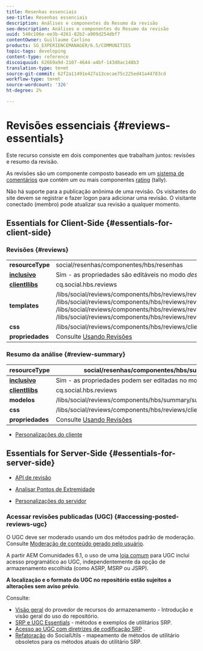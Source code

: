 ```yaml
---
title: Resenhas essenciais
seo-title: Resenhas essenciais
description: Análises e componentes do Resumo da revisão
seo-description: Análises e componentes do Resumo da revisão
uuid: 540c106e-ee3b-4261-82b2-a909d254dbf7
contentOwner: Guillaume Carlino
products: SG_EXPERIENCEMANAGER/6.5/COMMUNITIES
topic-tags: developing
content-type: reference
discoiquuid: 62669a9d-2107-4644-a4bf-143d0ac148b3
translation-type: tm+mt
source-git-commit: 62f2a11491e427a13cecae75c225ed41a44783cd
workflow-type: tm+mt
source-wordcount: '326'
ht-degree: 2%

---
```



# Revisões essenciais {#reviews-essentials}

Este recurso consiste em dois componentes que trabalham juntos: revisões e resumo da revisão.

As revisões são um componente composto baseado em um [sistema de comentários](essentials-comments.md) que contém um ou mais componentes [rating](rating-basics.md) (tally).

Não há suporte para a publicação anônima de uma revisão. Os visitantes do site devem se registrar e fazer logon para adicionar uma revisão. O visitante conectado (membro) pode atualizar sua revisão a qualquer momento.

## Essentials for Client-Side {#essentials-for-client-side}

### Revisões {#reviews}

<table>
 <tbody>
  <tr>
   <td> <strong>resourceType</strong></td>
   <td>social/resenhas/componentes/hbs/resenhas</td>
  </tr>
  <tr>
   <td> <a href="scf.md#add-or-include-a-communities-component"><strong>inclusivo</strong></a></td>
   <td>Sim - as propriedades são editáveis no modo <i>design </i></td>
  </tr>
  <tr>
   <td> <a href="client-customize.md#clientlibs-for-scf"><strong>clientllibs</strong></a></td>
   <td>cq.social.hbs.reviews</td>
  </tr>
  <tr>
   <td> <strong>templates</strong></td>
   <td> /libs/social/reviews/components/hbs/reviews/reviews.hbs<br /> /libs/social/reviews/components/hbs/reviews/review/review.hbs<br /> /libs/social/reviews/components/hbs/reviews/review/status.hbs<br /> /libs/social/reviews/components/hbs/reviews/review/toolbar.hbs</td>
  </tr>
  <tr>
   <td> <strong>css</strong></td>
   <td> /libs/social/reviews/components/hbs/reviews/clientlibs/review.css</td>
  </tr>
  <tr>
   <td><strong>propriedades</strong></td>
   <td>Consulte <a href="reviews.md">Usando Revisões</a></td>
  </tr>
 </tbody>
</table>

### Resumo da análise {#review-summary}

| **resourceType** | social/resenhas/componentes/hbs/summary |
|---|---|
| [**inclusivo**](scf.md#add-or-include-a-communities-component) | Sim - as propriedades podem ser editadas no modo *design * |
| [**clientllibs**](client-customize.md#clientlibs-for-scf) | cq.social.hbs.reviews |
| **modelos** | /libs/social/reviews/components/hbs/summary/summary.hbs |
| **css** | /libs/social/reviews/components/hbs/reviews/clientlibs/review.css |
| **propriedades** | Consulte [Usando Revisões](reviews.md) |

* [Personalizações do cliente](client-customize.md)

## Essentials for Server-Side {#essentials-for-server-side}

* [API de revisão](https://helpx.adobe.com/experience-manager/6-5/sites/developing/using/reference-materials/javadoc/com/adobe/cq/social/review/client/api/package-summary.html)

* [Analisar Pontos de Extremidade](https://helpx.adobe.com/experience-manager/6-5/sites/developing/using/reference-materials/javadoc/com/adobe/cq/social/review/client/endpoints/package-summary.html)

* [Personalizações do servidor](server-customize.md)

### Acessar revisões publicadas (UGC) {#accessing-posted-reviews-ugc}

O UGC deve ser moderado usando um dos métodos padrão de moderação.
Consulte [Moderação de conteúdo gerado pelo usuário](moderate-ugc.md).

A partir AEM Comunidades 6.1, o uso de uma [loja comum](working-with-srp.md) para UGC inclui acesso programático ao UGC, independentemente da opção de armazenamento escolhida (como ASRP, MSRP ou JSRP).

**A localização e o formato do UGC no repositório estão sujeitos a alterações sem aviso prévio**.

Consulte:

* [Visão geral](srp.md)  do provedor de recursos do armazenamento - Introdução e visão geral do uso do repositório.
* [SRP e UGC Essentials](srp-and-ugc.md)  - métodos e exemplos de utilitários SRP.
* [Acesso ao UGC com diretrizes de codificação SRP](accessing-ugc-with-srp.md) .
* [Refatoração](socialutils.md)  do SocialUtils - mapeamento de métodos de utilitário obsoletos para os métodos atuais do utilitário SRP.

